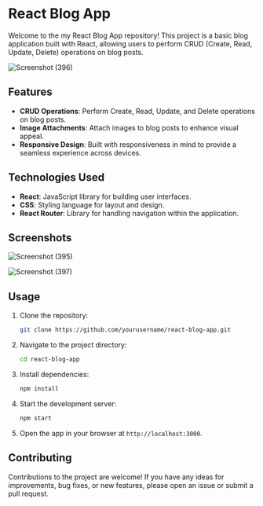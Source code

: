 
# React Blog App

Welcome to the my React Blog App repository! This project is a basic blog application built with React, allowing users to perform CRUD (Create, Read, Update, Delete) operations on blog posts.


![Screenshot (396)](https://github.com/bernixCodes/blog/assets/87533170/184594c7-a3d8-4298-9f6d-351907395f02)

## Features

- **CRUD Operations**: Perform Create, Read, Update, and Delete operations on blog posts.
- **Image Attachments**: Attach images to blog posts to enhance visual appeal.
- **Responsive Design**: Built with responsiveness in mind to provide a seamless experience across devices.

## Technologies Used

- **React**: JavaScript library for building user interfaces.
- **CSS**: Styling language for layout and design.
- **React Router**: Library for handling navigation within the application.


## Screenshots

![Screenshot (395)](https://github.com/bernixCodes/blog/assets/87533170/d69dcc00-d6a4-4d6e-8754-1d381a0cb60b)

![Screenshot (397)](https://github.com/bernixCodes/blog/assets/87533170/b7f4cf0c-7133-4463-8d48-d9c1bc3e6b5f)

## Usage

1. Clone the repository:
   ```bash
   git clone https://github.com/yourusername/react-blog-app.git
   ```

2. Navigate to the project directory:
   ```bash
   cd react-blog-app
   ```

3. Install dependencies:
   ```bash
   npm install
   ```

4. Start the development server:
   ```bash
   npm start
   ```

5. Open the app in your browser at `http://localhost:3000`.

## Contributing

Contributions to the project are welcome! If you have any ideas for improvements, bug fixes, or new features, please open an issue or submit a pull request.


